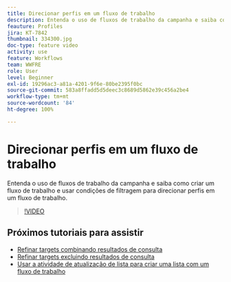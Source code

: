 ```yaml
---
title: Direcionar perfis em um fluxo de trabalho
description: Entenda o uso de fluxos de trabalho da campanha e saiba como criar um fluxo de trabalho e usar condições de filtragem para direcionar perfis em um fluxo de trabalho.
feauture: Profiles
jira: KT-7842
thumbnail: 334300.jpg
doc-type: feature video
activity: use
feature: Workflows
team: WWFRE
role: User
level: Beginner
exl-id: 19296ac3-a81a-4201-9f6e-80be2395f0bc
source-git-commit: 583a8ffadd5d5deec3c8689d5862e39c456a2be4
workflow-type: tm+mt
source-wordcount: '84'
ht-degree: 100%

---
```


# Direcionar perfis em um fluxo de trabalho

Entenda o uso de fluxos de trabalho da campanha e saiba como criar um fluxo de trabalho e usar condições de filtragem para direcionar perfis em um fluxo de trabalho.

>[!VIDEO](https://video.tv.adobe.com/v/334300?quality=12&learn=on)

## Próximos tutoriais para assistir

* [Refinar targets combinando resultados de consulta](/help/process-management/refine-targets-by-combining-query-results.md)
* [Refinar targets excluindo resultados de consulta](/help/process-management/refine-targets-by-excluding-query-results.md)
* [Usar a atividade de atualização de lista para criar uma lista com um fluxo de trabalho](/help/process-management/use-the-update-list-activity.md)
